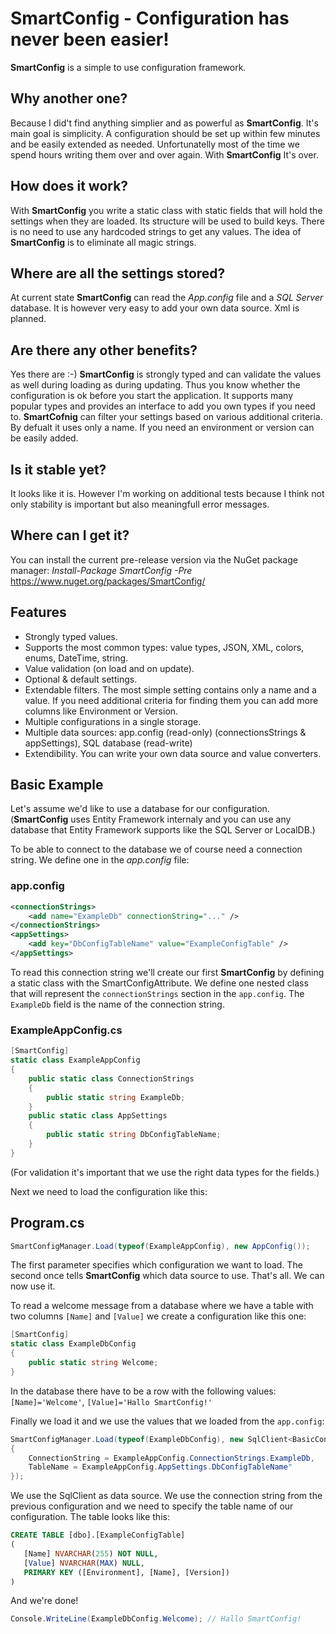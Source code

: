 # SmartConfig - Configuration has never been easier!

**SmartConfig** is a simple to use configuration framework.

## Why another one?
Because I did't find anything simplier and as powerful as **SmartConfig**. It's main goal is simplicity. A configuration should be set up within few minutes and be easily extended as needed. Unfortunatelly most of the time we spend hours writing them over and over again. With **SmartConfig** It's over.

## How does it work?
With **SmartConfig** you write a static class with static fields that will hold the settings when they are loaded. Its structure will be used to build keys. There is no need to use any hardcoded strings to get any values. The idea of **SmartConfig** is to eliminate all magic strings.

## Where are all the settings stored?
At current state **SmartConfig** can read the _App.config_ file and a _SQL Server_ database. It is however very easy to add your own data source. Xml is planned.

## Are there any other benefits?
Yes there are :-) **SmartConfig** is strongly typed and can validate the values as well during loading as during updating. Thus you know whether the configuration is ok before you start the application. It supports many popular types and provides an interface to add you own types if you need to. **SmartCofnig** can filter your settings based on various additional criteria. By defualt it uses only a name. If you need an environment or version can be easily added.

## Is it stable yet?
It looks like it is. However I'm working on additional tests because I think not only stability is important but also meaningfull error messages.

## Where can I get it?
You can install the current pre-release version via the NuGet package manager: _Install-Package SmartConfig -Pre_
https://www.nuget.org/packages/SmartConfig/

## Features
- Strongly typed values.
- Supports the most common types: value types, JSON, XML, colors, enums, DateTime, string.
- Value validation (on load and on update).
- Optional & default settings.
- Extendable filters. The most simple setting contains only a name and a value. If you need additional criteria for finding them you can add more columns like Environment or Version.
- Multiple configurations in a single storage.
- Multiple data sources: app.config (read-only) (connectionsStrings & appSettings), SQL database (read-write)
- Extendibility. You can write your own data source and value converters.

## Basic Example

Let's assume we'd like to use a database for our configuration. (**SmartConfig** uses Entity Framework internaly and you can use any database that Entity Framework supports like the SQL Server or LocalDB.)

To be able to connect to the database we of course need a connection string. We define one in the _app.config_ file:

### app.config
```xml
<connectionStrings>
    <add name="ExampleDb" connectionString="..." />
</connectionStrings>
<appSettings>
    <add key="DbConfigTableName" value="ExampleConfigTable" />
</appSettings>
```

To read this connection string we'll create our first **SmartConfig** by defining a static class with the SmartConfigAttribute. We define one nested class that will represent the `connectionStrings` section in the `app.config`. The `ExampleDb` field is the name of the connection string.

### ExampleAppConfig.cs
```cs
[SmartConfig]
static class ExampleAppConfig
{
    public static class ConnectionStrings
    {
        public static string ExampleDb;
    } 
    public static class AppSettings
    {   
        public static string DbConfigTableName;
    }
}
```

(For validation it's important that we use the right data types for the fields.)

Next we need to load the configuration like this:

## Program.cs
```cs
SmartConfigManager.Load(typeof(ExampleAppConfig), new AppConfig());
```
The first parameter specifies which configuration we want to load. The second once tells **SmartConfig** which data source to use. That's all. We can now use it.

To read a welcome message from a database where we have a table with two columns `[Name]` and `[Value]` we create a configuration like this one:

```cs
[SmartConfig]
static class ExampleDbConfig
{
    public static string Welcome;
}
```

In the database there have to be a row with the following values: `[Name]='Welcome'`, `[Value]='Hallo SmartConfig!'`

Finally we load it and we use the values that we loaded from the `app.config`:

```cs
SmartConfigManager.Load(typeof(ExampleDbConfig), new SqlClient<BasicConfigElement>()
{
    ConnectionString = ExampleAppConfig.ConnectionStrings.ExampleDb,
    TableName = ExampleAppConfig.AppSettings.DbConfigTableName"
});
```

We use the SqlClient as data source. We use the connection string from the previous configuration and we need to specify the table name of our configuration. The table looks like this:

```sql
CREATE TABLE [dbo].[ExampleConfigTable]
(
   [Name] NVARCHAR(255) NOT NULL, 
   [Value] NVARCHAR(MAX) NULL, 
   PRIMARY KEY ([Environment], [Name], [Version])
)
```

And we're done!

```cs
Console.WriteLine(ExampleDbConfig.Welcome); // Hallo SmartConfig!
```
